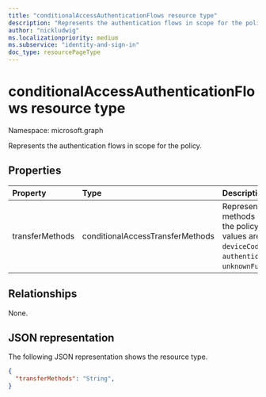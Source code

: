 ```yaml
---
title: "conditionalAccessAuthenticationFlows resource type"
description: "Represents the authentication flows in scope for the policy."
author: "nickludwig"
ms.localizationpriority: medium
ms.subservice: "identity-and-sign-in"
doc_type: resourcePageType
---
```


# conditionalAccessAuthenticationFlows resource type

Namespace: microsoft.graph

Represents the authentication flows in scope for the policy.

## Properties

|Property|Type|Description|
|:---|:---|:---|
|transferMethods|conditionalAccessTransferMethods|Represents the transfer methods in scope for the policy. The possible values are: `none`, `deviceCodeFlow`, `authenticationTransfer`, `unknownFutureValue`.|

## Relationships

None.

## JSON representation

The following JSON representation shows the resource type.

<!-- {
  "blockType": "resource",
  "@odata.type": "microsoft.graph.conditionalAccessAuthenticationFlows"
}-->
``` json
{
  "transferMethods": "String",
}
```
